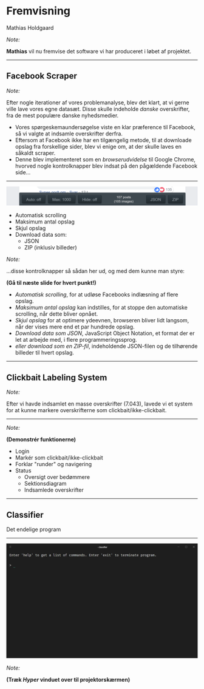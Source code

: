 <!-- .element: data-background-video="images/animations/particle.mov" data-background-video-loop="true" data-background-video-muted="true" -->
<br>

# Fremvisning

Mathias Holdgaard


*Note:*

**Mathias** vil nu fremvise det software vi har produceret i løbet af projektet.


--------------------------------------------------------------------------------
<!-- .element: data-background-image="images/facebook_scraper_screenshot.png" data-state="background-overlay" -->

## Facebook Scraper
<!-- .element: class="with-background" -->


*Note:*

Efter nogle iterationer af vores problemanalyse, blev det klart, at vi gerne ville lave vores egne datasæt. Disse skulle indeholde *danske* overskrifter, fra de mest populære danske nyhedsmedier.

- Vores spørgeskemaundersøgelse viste en klar præference til Facebook, så vi valgte at indsamle overskrifter derfra.
- Eftersom at Facebook ikke har en tilgængelig metode, til at downloade opslag fra forskellige sider, blev vi enige om, at der skulle laves en såkaldt scraper.
- Denne blev implementeret som en *browserudvidelse* til Google Chrome, hvorved nogle kontrolknapper blev indsat på den pågældende Facebook side...


--------------------------------------------------------------------------------

![scraper_closeup](images/scraper_closeup.png)

- Automatisk scrolling              <!-- .element: class="fragment" data-fragment-index="1" -->
- Maksimum antal opslag             <!-- .element: class="fragment" data-fragment-index="2" -->
- Skjul opslag                      <!-- .element: class="fragment" data-fragment-index="3" -->
- Download data som:                <!-- .element: class="fragment" data-fragment-index="4" -->
  - JSON                            <!-- .element: class="fragment" data-fragment-index="4" -->
  - ZIP (inklusiv billeder)         <!-- .element: class="fragment" data-fragment-index="5" -->


*Note:*

...disse kontrolknapper så sådan her ud, og med dem kunne man styre:

**(Gå til næste slide for hvert punkt!)**
- *Automatisk scrolling*, for at udløse Facebooks indlæsning af flere opslag.
- *Maksimum antal opslag* kan indstilles, for at stoppe den automatiske scrolling, når dette bliver opnået.
- *Skjul opslag* for at optimere ydeevnen, browseren bliver lidt langsom, når der vises mere end et par hundrede opslag.
- *Download data som JSON*, JavaScript Object Notation, et format der er let at arbejde med, i flere programmeringssprog.
- *eller download som en ZIP-fil*, indeholdende JSON-filen og de tilhørende billeder til hvert opslag.


--------------------------------------------------------------------------------
<!-- .element: data-background-iframe="https://clickbait.dayenite.com" data-state="background-overlay" -->

## Clickbait Labeling System
<!-- .element: class="with-background" -->


*Note:*

Efter vi havde indsamlet en masse overskrifter (7.043), lavede vi et system for at kunne markere overskrifterne som clickbait/ikke-clickbait.


--------------------------------------------------------------------------------
<!-- .element: data-background-iframe="https://clickbait.dayenite.com" data-background-interactive data-state="no-pointer-events" -->


*Note:*

**(Demonstrér funktionerne)**

- Login
- Markér som clickbait/ikke-clickbait
- Forklar "runder" og navigering
- Status
  - Oversigt over bedømmere
  - Sektionsdiagram
  - Indsamlede overskrifter


--------------------------------------------------------------------------------


## Classifier

Det endelige program


--------------------------------------------------------------------------------


![program_demo](images/program_demo_screenshot.png)<!-- .element: class="plain" width="75%" -->



*Note:*

**(Træk *Hyper* vinduet over til projektorskærmen)**